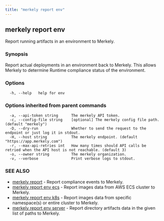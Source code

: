 ```yaml
---
title: "merkely report env"
---
```


## merkely report env

Report running artifacts in an environment to Merkely.

### Synopsis


Report actual deployments in an environment back to Merkely.
This allows Merkely to determine Runtime compliance status of the environment.


### Options

```
  -h, --help   help for env
```

### Options inherited from parent commands

```
  -a, --api-token string      The merkely API token.
  -c, --config-file string    [optional] The merkely config file path. (default "merkely")
  -D, --dry-run               Whether to send the request to the endpoint or just log it in stdout.
  -H, --host string           The merkely endpoint. (default "https://app.merkely.com")
  -r, --max-api-retries int   How many times should API calls be retried when the API host is not reachable. (default 3)
  -o, --owner string          The merkely organization.
  -v, --verbose               Print verbose logs to stdout.
```

### SEE ALSO

* [merkely report](/client_reference/merkely_report/)	 - Report compliance events to Merkely.
* [merkely report env ecs](/client_reference/merkely_report_env_ecs/)	 - Report images data from AWS ECS cluster to Merkely.
* [merkely report env k8s](/client_reference/merkely_report_env_k8s/)	 - Report images data from specific namespace(s) or entire cluster to Merkely.
* [merkely report env server](/client_reference/merkely_report_env_server/)	 - Report directory artifacts data in the given list of paths to Merkely.

